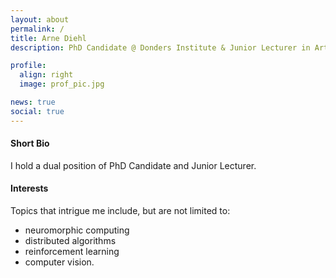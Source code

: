 ```yaml
---
layout: about
permalink: /
title: Arne Diehl
description: PhD Candidate @ Donders Institute & Junior Lecturer in Artificial Intelligence @ Radboud University

profile:
  align: right
  image: prof_pic.jpg

news: true
social: true
---
```

#### Short Bio

I hold a dual position of PhD Candidate and Junior Lecturer.

#### Interests
Topics that intrigue me include, but are not limited to:
* neuromorphic computing
* distributed algorithms
* reinforcement learning
* computer vision.
